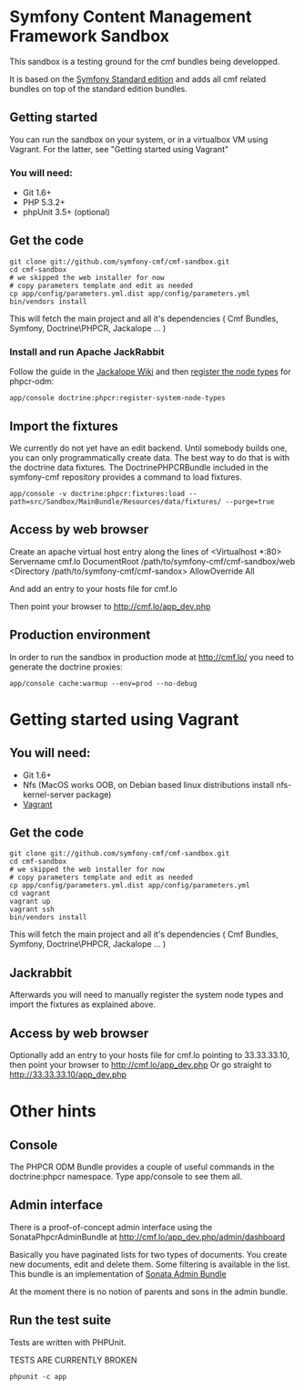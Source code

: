 # Symfony Content Management Framework Sandbox

This sandbox is a testing ground for the cmf bundles being developped.

It is based on the [Symfony Standard edition](https://github.com/symfony/symfony-standard) and adds all cmf related bundles on top of the standard edition bundles.


## Getting started

You can run the sandbox on your system, or in a virtualbox VM using Vagrant. For the latter, see
"Getting started using Vagrant"

### You will need:
  * Git 1.6+
  * PHP 5.3.2+
  * phpUnit 3.5+ (optional)

## Get the code

    git clone git://github.com/symfony-cmf/cmf-sandbox.git
    cd cmf-sandbox
    # we skipped the web installer for now
    # copy parameters template and edit as needed
    cp app/config/parameters.yml.dist app/config/parameters.yml
    bin/vendors install

This will fetch the main project and all it's dependencies ( Cmf Bundles, Symfony, Doctrine\PHPCR, Jackalope ... )

### Install and run Apache JackRabbit

Follow the guide in the [Jackalope Wiki](https://github.com/jackalope/jackalope/wiki/Running-a-jackrabbit-server)
and then [register the node types](https://github.com/doctrine/phpcr-odm/wiki/Custom-node-type-phpcr%3Amanaged) for phpcr-odm:

    app/console doctrine:phpcr:register-system-node-types

## Import the fixtures

We currently do not yet have an edit backend. Until somebody builds one, you
can only programmatically create data. The best way to do that is with the
doctrine data fixtures. The DoctrinePHPCRBundle included in the symfony-cmf
repository provides a command to load fixtures.

    app/console -v doctrine:phpcr:fixtures:load --path=src/Sandbox/MainBundle/Resources/data/fixtures/ --purge=true

## Access by web browser

Create an apache virtual host entry along the lines of
<Virtualhost *:80>
    Servername cmf.lo
    DocumentRoot /path/to/symfony-cmf/cmf-sandbox/web
    <Directory /path/to/symfony-cmf/cmf-sandox>
        AllowOverride All
    </Directory>
</Virtualhost>

And add an entry to your hosts file for cmf.lo

Then point your browser to http://cmf.lo/app_dev.php

## Production environment

In order to run the sandbox in production mode at http://cmf.lo/
you need to generate the doctrine proxies:

    app/console cache:warmup --env=prod --no-debug


# Getting started using Vagrant

## You will need:
  * Git 1.6+
  * Nfs (MacOS works OOB, on Debian based linux distributions install nfs-kernel-server package)
  * [Vagrant](http://vagrantup.com)

## Get the code

    git clone git://github.com/symfony-cmf/cmf-sandbox.git
    cd cmf-sandbox
    # we skipped the web installer for now
    # copy parameters template and edit as needed
    cp app/config/parameters.yml.dist app/config/parameters.yml
    cd vagrant
    vagrant up
    vagrant ssh
    bin/vendors install

This will fetch the main project and all it's dependencies ( Cmf Bundles, Symfony, Doctrine\PHPCR, Jackalope ... )

## Jackrabbit

Afterwards you will need to manually register the system node types and import the fixtures as explained above.

## Access by web browser

Optionally add an entry to your hosts file for cmf.lo pointing to 33.33.33.10, then point your browser to http://cmf.lo/app_dev.php
Or go straight to http://33.33.33.10/app_dev.php

# Other hints

## Console

The PHPCR ODM Bundle provides a couple of useful commands in the doctrine:phpcr namespace.
Type app/console to see them all.

## Admin interface

There is a proof-of-concept admin interface using the SonataPhpcrAdminBundle at
http://cmf.lo/app_dev.php/admin/dashboard

Basically you have paginated lists for two types of documents. You create new documents, edit and delete them. Some filtering is available in the list. This bundle is an implementation of [Sonata Admin Bundle](https://github.com/sonata-project/SonataAdminBundle)

At the moment there is no notion of parents and sons in the admin bundle.

## Run the test suite

Tests are written with PHPUnit.

TESTS ARE CURRENTLY BROKEN

    phpunit -c app

